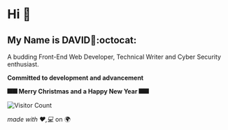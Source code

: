 # Hi :wave:
## My Name is DAVID:dart::octocat:
A budding Front-End Web Developer, Technical Writer and Cyber Security enthusiast.

**Committed to development and advancement**

**:fireworks::fireworks: Merry Christmas and a Happy New Year :fireworks::fireworks:**

![Visitor Count](https://profile-counter.glitch.me/{iamdavidjames}/count.svg)

  _made with :heart:,:computer:_ on :earth_africa:
